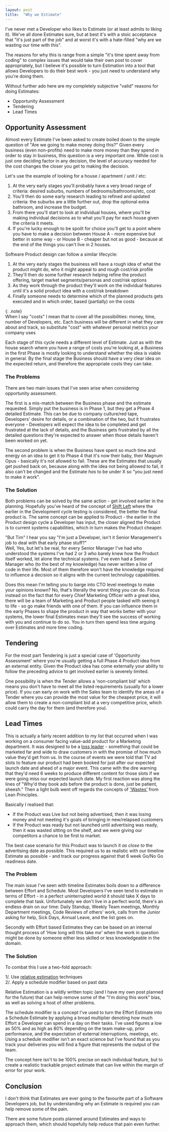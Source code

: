 ```yaml
---
layout: post
title:  "Why we Estimate"
---
```


I've never met a Developer who likes to Estimate (or at least admits to liking it). We've all done Estimates sure, but at best it's with a stoic acceptance that "it's just part of the job" and at worst it's with a hate-filled "why are we wasting our time with this".

The reasons for why this is range from a simple "it's time spent away from coding" to complex issues that would take their own post to cover appropriately, but I believe it's possible to turn Estimation into a tool that allows Developers to do their best work - you just need to understand *why* you're doing them.

Without further ado here are my completely subjective "valid" reasons for doing Estimates:

* Opportunity Assessment
* Tendering
* Lead Times

## Opportunity Assessment

Almost every Estimate I've been asked to create boiled down to the simple question of "Are we going to make money doing this?" Given every business (even non-profits) need to make more money than they spend in order to stay in business, this question is a very important one. While cost is just one deciding factor in any decision, the level of accuracy needed for the cost changes the closer you get to making the decision.

Let's use the example of looking for a house / apartment / unit / etc:

1. At the very early stages you'll probably have a very broad range of criteria: desired suburbs, numbers of bedrooms/bathrooms/etc, cost  
2. You'll then do some early research leading to refined and updated criteria: the suburbs are a little further out, drop the optional extra bathroom, and increase the budget.  
3. From there you'll start to look at individual houses, where you'll be making individual decisions as to what you'll pay for each house given the criteria it meets.  
4. If you're lucky enough to be spoilt for choice you'll get to a point where you have to make a decision between House A - more expensive but better in some way - or House B - cheaper but not as good - because at the end of the things you can't live in 2 houses.  

Software Product design can follow a similar lifecycle:

1. At the very early stages the business will have a rough idea of what the product might do, who it might appeal to and rough cost/risk profile
2. They'll then do some further research helping refine the product offering, target market segments/personas and cost/risk options
3. As they work through the product they'll work on the individual features until it's a solid product idea with a cost/risk breakdown
4. Finally someone needs to determine which of the planned products gets executed and in which order, based (partially) on the costs

{: .note}  
When I say "costs" I mean that to cover all the possibilities: money, time, number of Developers, etc. Each business will be different in what they care about and track, so substitute "cost" with whatever personal metrics your company uses  

Each stage of this cycle needs a different level of Estimate. Just as with the house search where you have a range of costs you're looking at, a Business in the first Phase is mostly looking to understand whether the idea is viable in general. By the final stage the Business should have a very clear idea on the expected return, and therefore the appropriate costs they can take.

### The Problems

There are two main issues that I've seen arise when considering opportunity assessment.

The first is a mis-match between the Business phase and the estimate requested. Simply put the business is in Phase 1, but they get a Phase 4 detailed Estimate. This can be due to company culture/red tape, Developers' desire for details, or a combination of the two, but it frustrates everyone - Developers will expect the idea to be completed and get frustrated at the lack of details, and the Business gets frustrated by all the detailed questions they're expected to answer when those details haven't been worked on yet.

The second problem is when the Business have spent so much time and energy on an idea to get it to Phase 4 that it's now their baby, their Magnum Opus - basically it's not allowed to fail. These are the Estimates that usually get pushed back on, because along with the idea not being allowed to fail, it also can't be changed and the Estimate *has* to be under X so "you just need to make it work".

### The Solution

Both problems can be solved by the same action - get involved earlier in the planning. Hopefully you've heard of the concept of [Shift Left](https://en.wikipedia.org/wiki/Shift-left_testing) where the earlier in the Development cycle testing is considered, the better the final product is. The same concept can be applied to Product - the earlier in the Product design cycle a Developer has input, the closer aligned the Product is to current systems capabilities, which in turn makes the Product cheaper.

"But Tim" I hear you say "I'm just a Developer, isn't it Senior Management's job to deal with that early phase stuff?"  
Well, Yes, but let's be real, for every Senior Manager I've had who understood the systems I've had 2 or 3 who barely knew how the Product itself worked, let alone the technical systems. I've even had a Senior Manager who (to the best of my knowledge) has never written a line of code in their life. Most of them therefore won't have the knowledge required to influence a decision so it aligns with the current technology capabilities.  

Does this mean I'm telling you to barge into CTO level meetings to make your opinions known? No, that's literally the worst thing you can do. Focus instead on the fact that for every Chief Marketing Officer with a great idea, there will be a team of Marketing and Product people tasked with seeing it to life - so go make friends with one of them. If you can influence them in the early Phases to shape the product in way that works better with your systems, the lower final Estimates mean they'll see the success of working with you and continue to do so. You in turn then spend less time arguing over Estimates and more time coding.  

## Tendering

For the most part Tendering is just a special case of 'Opportunity Assessment' where you're usually getting a full Phase 4 Product idea from an external entity. Given the Product idea has come externally your ability to follow the preceding advice to get involved earlier is severely limited.

One possibility is when the Tender allows a 'non-compliant bid' which means you don't have to meet all the listed requirements (usually for a lower price). If you can early on work with the Sales team to identify the areas of a Tender where you can provide the most value for the cheapest price, it will allow them to create a non-compliant bid at a very competitive price, which could carry the day for them (and therefore you).

## Lead Times

This is actually a fairly recent addition to my list that occurred when I was working on a consumer facing value-add product for a Marketing department. It was designed to be a [loss leader](https://en.wikipedia.org/wiki/Loss_leader) - something that could be marketed far and wide to draw customers in with the promise of how much value they'd get from us. In the course of events we were told that TV ad slots to feature our product had been booked for just after our expected launch date and ahead of a major event. This came with the dire warning that they'd need 6 weeks to produce different content for those slots if we were going miss our expected launch date. My first reaction was along the lines of "Why'd they book ads before the product is done, just be patient, sheesh." Then a light bulb went off regards the concepts of ['Wastes'](https://theleanway.net/The-8-Wastes-of-Lean) from Lean Principles.

Basically I realised that:

* If the Product was Live but not being advertised, then it was losing money and not meeting it's goals of bringing in new/relapsed customers  
* If the Product was ready but not launched until advertising was ready, then it was wasted sitting on the shelf, and we were giving our competitors a chance to be first to market.

The best case scenario for this Product was to launch it *as close to* the advertising date as possible. This required us to as realistic with our timeline Estimate as possible - and track our progress against that 6 week Go/No Go readiness date.

### The Problem

The main issue I've seen with timeline Estimates boils down to a difference between Effort and Schedule. Most Developers I've seen tend to estimate in terms of Effort - in a perfect uninterrupted world it should take X days to complete that task. Unfortunately we don't live in a perfect world, there's an endless drain on our time: Daily Standup, Weekly Team meetings, Monthly Department meetings, Code Reviews of others' work, calls from the Junior asking for help, Sick Days, Annual Leave, and the list goes on.

Secondly with Effort based Estimates they can be based on an internal thought process of 'How long will this take *me*' when the work in question might be done by someone either less skilled or less knowledgeable in the domain.

### The Solution

To combat this I use a two-fold approach:

1/. Use [relative estimation](https://www.agilealliance.org/glossary/relative-estimation) techniques  
2/. Apply a schedule modifier based on past data  

Relative Estimation is a wildly written topic (and I have my own post planned for the future) that can help remove some of the "I'm doing this work" bias, as well as solving a host of other problems.

The schedule modifier is a concept I've used to turn the Effort Estimate into a Schedule Estimate by applying a broad multiplier denoting how much Effort a Developer can spend in a day on their tasks. I've used figures a low as 50% and as high as 80% depending on the team make-up, prior performance, and the expectation of external interruptions, meetings, etc. Using a schedule modifier isn't an exact science but I've found that as you track your deliveries you will find a figure that represents the output of the team.

The concept here isn't to be 100% precise on each individual feature, but to create a realistic trackable project estimate that can live within the margin of error for your work.

## Conclusion

I don't think that Estimates are ever going to the favourite part of a Software Developers job, but by understanding why an Estimate is required you can help remove some of the pain.  

There are some future posts planned around Estimates and ways to approach them, which should hopefully help reduce that pain even further.
